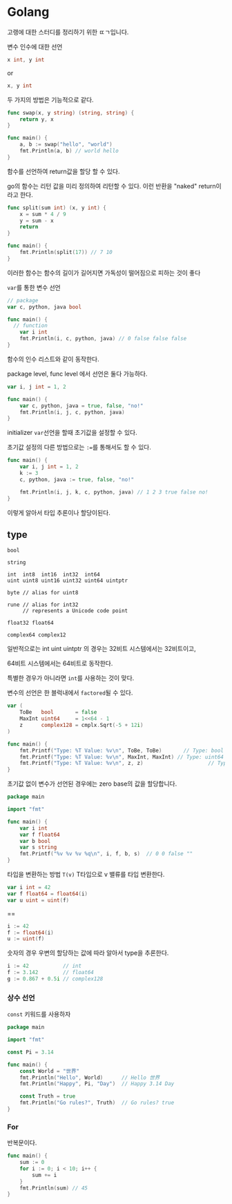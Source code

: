 # Golang

고랭에 대한 스터디를 정리하기 위한 ㄸㄱ입니다.

변수 인수에 대한 선언

```go
x int, y int
```
or
```go
x, y int
```

두 가지의 방법은 기능적으로 같다.

```go
func swap(x, y string) (string, string) {
	return y, x
}

func main() {
	a, b := swap("hello", "world")
	fmt.Println(a, b) // world hello
}
```

함수를 선언하여 return값을 할당 할 수 있다.

go의 함수는 리턴 값을 미리 정의하여 리턴할 수 있다. 이런 반환을 "naked" return이라고 한다.

```go
func split(sum int) (x, y int) {
	x = sum * 4 / 9
	y = sum - x
	return
}

func main() {
	fmt.Println(split(17)) // 7 10
}
```

이러한 함수는 함수의 길이가 길어지면 가독성이 떨어짐으로 피하는 것이 좋다

`var`를 통한 변수 선언

```go
// package
var c, python, java bool

func main() {
  // function
	var i int
	fmt.Println(i, c, python, java) // 0 false false false
}
```

함수의 인수 리스트와 같이 동작한다.

package level, func level 에서 선언은 둘다 가능하다.

```go
var i, j int = 1, 2

func main() {
	var c, python, java = true, false, "no!"
	fmt.Println(i, j, c, python, java)
}
```

initializer `var`선언을 할때 초기값을 설정할 수 있다.

초기값 설정의 다른 방법으로는 `:=`를 통해서도 할 수 있다.

```go
func main() {
	var i, j int = 1, 2
	k := 3
	c, python, java := true, false, "no!"

	fmt.Println(i, j, k, c, python, java) // 1 2 3 true false no!
}
```

이렇게 알아서 타입 추론이나 할당이된다.

## type

```
bool

string

int  int8  int16  int32  int64
uint uint8 uint16 uint32 uint64 uintptr

byte // alias for uint8

rune // alias for int32
     // represents a Unicode code point

float32 float64

complex64 complex12
```

일반적으로는 int uint uintptr 의 경우는 32비트 시스템에서는 32비트이고,

64비트 시스템에서는 64비트로 동작한다.

특별한 경우가 아니라면 `int`를 사용하는 것이 맞다.

변수의 선언은 한 블럭내에서 `factored`될 수 있다.

```go
var (
	ToBe   bool       = false
	MaxInt uint64     = 1<<64 - 1
	z      complex128 = cmplx.Sqrt(-5 + 12i)
)

func main() {
	fmt.Printf("Type: %T Value: %v\n", ToBe, ToBe) 	 	 // Type: bool Value: false
	fmt.Printf("Type: %T Value: %v\n", MaxInt, MaxInt) // Type: uint64 Value: 18446744073709551615
	fmt.Printf("Type: %T Value: %v\n", z, z)					 // Type: complex128 Value: (2+3i)
}
```

초기값 없이 변수가 선언된 경우에는 zero base의 값을 할당합니다.

```go
package main

import "fmt"

func main() {
	var i int
	var f float64
	var b bool
	var s string
	fmt.Printf("%v %v %v %q\n", i, f, b, s)  // 0 0 false ""
}
```

타입을 변환하는 방법 `T(v)` T타입으로 v 밸류를 타입 변환한다.

```go
var i int = 42
var f float64 = float64(i)
var u uint = uint(f)
```
==
```go
i := 42
f := float64(i)
u := uint(f)
```

숫자의 경우 우변의 할당하는 값에 따라 알아서 type을 추론한다.

```go
i := 42           // int
f := 3.142        // float64
g := 0.867 + 0.5i // complex128
```

### 상수 선언

`const` 키워드를 사용하자

```go
package main

import "fmt"

const Pi = 3.14

func main() {
	const World = "世界"
	fmt.Println("Hello", World)      // Hello 世界
	fmt.Println("Happy", Pi, "Day")  // Happy 3.14 Day

	const Truth = true
	fmt.Println("Go rules?", Truth)  // Go rules? true
}
```

### For

반복문이다.

```go
func main() {
	sum := 0
	for i := 0; i < 10; i++ {
		sum += i
	}
	fmt.Println(sum) // 45
}
```



